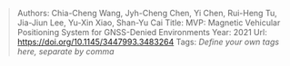 > Authors: Chia-Cheng Wang, Jyh-Cheng Chen, Yi Chen, Rui-Heng Tu, Jia-Jiun Lee, Yu-Xin Xiao, Shan-Yu Cai
> Title: MVP: Magnetic Vehicular Positioning System for GNSS-Denied Environments
> Year: 2021
> Url: https://doi.org/10.1145/3447993.3483264
> Tags: *Define your own tags here, separate by comma*
